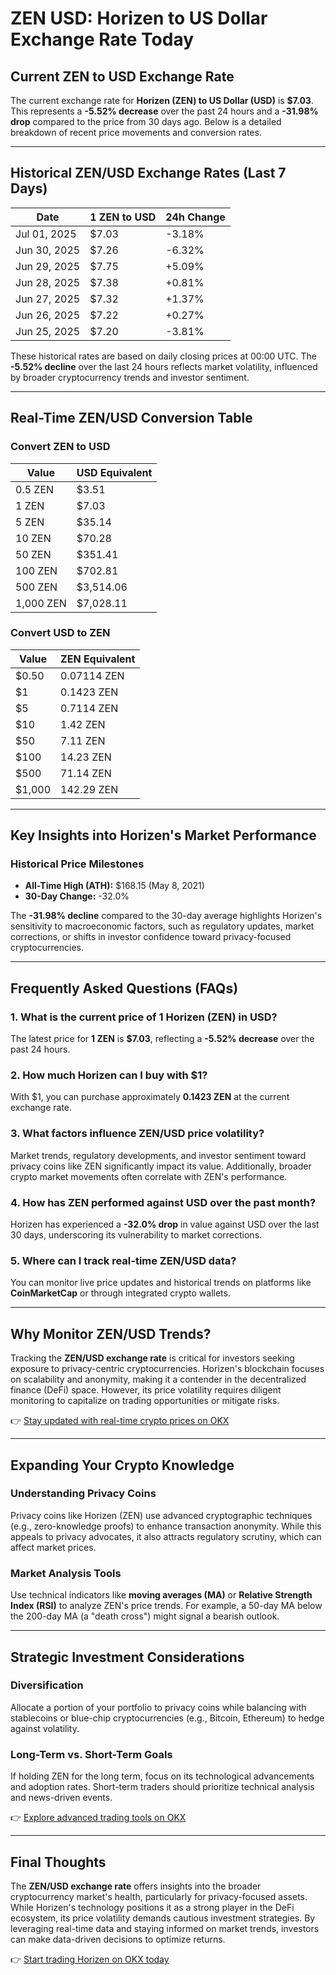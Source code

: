 # ZEN USD: Horizen to US Dollar Exchange Rate Today  

## Current ZEN to USD Exchange Rate  

The current exchange rate for **Horizen (ZEN) to US Dollar (USD)** is **$7.03**. This represents a **-5.52% decrease** over the past 24 hours and a **-31.98% drop** compared to the price from 30 days ago. Below is a detailed breakdown of recent price movements and conversion rates.  

---

## Historical ZEN/USD Exchange Rates (Last 7 Days)  

| Date       | 1 ZEN to USD | 24h Change |
|------------|--------------|------------|
| Jul 01, 2025 | $7.03        | -3.18%     |
| Jun 30, 2025 | $7.26        | -6.32%     |
| Jun 29, 2025 | $7.75        | +5.09%     |
| Jun 28, 2025 | $7.38        | +0.81%     |
| Jun 27, 2025 | $7.32        | +1.37%     |
| Jun 26, 2025 | $7.22        | +0.27%     |
| Jun 25, 2025 | $7.20        | -3.81%     |

These historical rates are based on daily closing prices at 00:00 UTC. The **-5.52% decline** over the last 24 hours reflects market volatility, influenced by broader cryptocurrency trends and investor sentiment.  

---

## Real-Time ZEN/USD Conversion Table  

### Convert ZEN to USD  

| Value    | USD Equivalent |
|----------|----------------|
| 0.5 ZEN  | $3.51          |
| 1 ZEN    | $7.03          |
| 5 ZEN    | $35.14         |
| 10 ZEN   | $70.28         |
| 50 ZEN   | $351.41        |
| 100 ZEN  | $702.81        |
| 500 ZEN  | $3,514.06      |
| 1,000 ZEN| $7,028.11      |

### Convert USD to ZEN  

| Value    | ZEN Equivalent |
|----------|----------------|
| $0.50    | 0.07114 ZEN    |
| $1       | 0.1423 ZEN     |
| $5       | 0.7114 ZEN     |
| $10      | 1.42 ZEN       |
| $50      | 7.11 ZEN       |
| $100     | 14.23 ZEN      |
| $500     | 71.14 ZEN      |
| $1,000   | 142.29 ZEN     |

---

## Key Insights into Horizen's Market Performance  

### Historical Price Milestones  
- **All-Time High (ATH):** $168.15 (May 8, 2021)  
- **30-Day Change:** -32.0%  

The **-31.98% decline** compared to the 30-day average highlights Horizen's sensitivity to macroeconomic factors, such as regulatory updates, market corrections, or shifts in investor confidence toward privacy-focused cryptocurrencies.  

---

## Frequently Asked Questions (FAQs)  

### 1. What is the current price of 1 Horizen (ZEN) in USD?  
The latest price for **1 ZEN** is **$7.03**, reflecting a **-5.52% decrease** over the past 24 hours.  

### 2. How much Horizen can I buy with $1?  
With $1, you can purchase approximately **0.1423 ZEN** at the current exchange rate.  

### 3. What factors influence ZEN/USD price volatility?  
Market trends, regulatory developments, and investor sentiment toward privacy coins like ZEN significantly impact its value. Additionally, broader crypto market movements often correlate with ZEN's performance.  

### 4. How has ZEN performed against USD over the past month?  
Horizen has experienced a **-32.0% drop** in value against USD over the last 30 days, underscoring its vulnerability to market corrections.  

### 5. Where can I track real-time ZEN/USD data?  
You can monitor live price updates and historical trends on platforms like **CoinMarketCap** or through integrated crypto wallets.  

---

## Why Monitor ZEN/USD Trends?  

Tracking the **ZEN/USD exchange rate** is critical for investors seeking exposure to privacy-centric cryptocurrencies. Horizen's blockchain focuses on scalability and anonymity, making it a contender in the decentralized finance (DeFi) space. However, its price volatility requires diligent monitoring to capitalize on trading opportunities or mitigate risks.  

👉 [Stay updated with real-time crypto prices on OKX](https://bit.ly/okx-bonus)  

---

## Expanding Your Crypto Knowledge  

### Understanding Privacy Coins  
Privacy coins like Horizen (ZEN) use advanced cryptographic techniques (e.g., zero-knowledge proofs) to enhance transaction anonymity. While this appeals to privacy advocates, it also attracts regulatory scrutiny, which can affect market prices.  

### Market Analysis Tools  
Use technical indicators like **moving averages (MA)** or **Relative Strength Index (RSI)** to analyze ZEN's price trends. For example, a 50-day MA below the 200-day MA (a "death cross") might signal a bearish outlook.  

---

## Strategic Investment Considerations  

### Diversification  
Allocate a portion of your portfolio to privacy coins while balancing with stablecoins or blue-chip cryptocurrencies (e.g., Bitcoin, Ethereum) to hedge against volatility.  

### Long-Term vs. Short-Term Goals  
If holding ZEN for the long term, focus on its technological advancements and adoption rates. Short-term traders should prioritize technical analysis and news-driven events.  

👉 [Explore advanced trading tools on OKX](https://bit.ly/okx-bonus)  

---

## Final Thoughts  

The **ZEN/USD exchange rate** offers insights into the broader cryptocurrency market's health, particularly for privacy-focused assets. While Horizen's technology positions it as a strong player in the DeFi ecosystem, its price volatility demands cautious investment strategies. By leveraging real-time data and staying informed on market trends, investors can make data-driven decisions to optimize returns.  

👉 [Start trading Horizen on OKX today](https://bit.ly/okx-bonus)